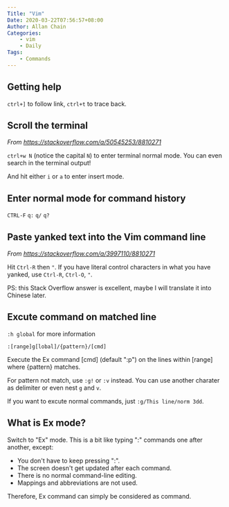 ```yaml
---
Title: "Vim"
Date: 2020-03-22T07:56:57+08:00
Author: Allan Chain
Categories:
    - vim
    - Daily
Tags:
    - Commands
---
```


## Getting help

`ctrl+]` to follow link, `ctrl+t` to trace back.

## Scroll the terminal
*From <https://stackoverflow.com/a/50545253/8810271>*

`ctrl+w N` (notice the capital `N`) to enter terminal normal mode. You can even search in the terminal output!

And hit either `i` or `a` to enter insert mode.

## Enter normal mode for command history
`CTRL-F` `q:` `q/` `q?`

## Paste yanked text into the Vim command line
*From <https://stackoverflow.com/a/3997110/8810271>*

Hit `Ctrl-R` then `"`. If you have literal control characters in what you have yanked, use `Ctrl-R`, `Ctrl-O`, `"`.

PS: this Stack Overflow answer is excellent, maybe I will translate it into Chinese later.

## Excute command on matched line

`:h global` for more information
```
:[range]g[lobal]/{pattern}/[cmd]
```
Execute the Ex command [cmd] (default ":p") on the lines within [range] where {pattern} matches.

For pattern not match, use `:g!` or `:v` instead. You can use another charater as delimiter or even nest `g` and `v`.

If you want to excute normal commands, just `:g/This line/norm 3dd`.

## What is Ex mode?

Switch to "Ex" mode.  This is a bit like typing ":" commands one after another, except:

- You don't have to keep pressing ":".
- The screen doesn't get updated after each command.
- There is no normal command-line editing.
- Mappings and abbreviations are not used.

Therefore, Ex command can simply be considered as command.

